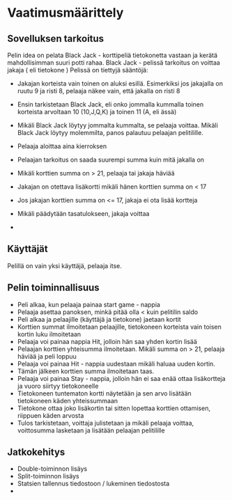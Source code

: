 # Vaatimusmäärittely

## Sovelluksen tarkoitus

Pelin idea on pelata Black Jack - korttipeliä tietokonetta vastaan ja kerätä mahdollisimman suuri potti rahaa.
Black Jack - pelissä tarkoitus on voittaa jakaja ( eli tietokone )
Pelissä on tiettyjä sääntöjä:
 - Jakajan korteista vain toinen on aluksi esillä. Esimerkiksi jos jakajalla on ruutu 9 ja risti 8, pelaaja näkee vain, että jakalla on risti 8
 - Ensin tarkistetaan Black Jack, eli onko jommalla kummalla toinen korteista arvoltaan 10 (10,J,Q,K) ja toinen 11 (A, eli ässä)
 - Mikäli Black Jack löytyy jommalta kummalta, se pelaaja voittaa. Mikäli Black Jack löytyy molemmilta, panos palautuu pelaajan pelitilille.
 - Pelaaja aloittaa aina kierroksen
 - Pelaajan tarkoitus on saada suurempi summa kuin mitä jakalla on
 - Mikäli korttien summa on > 21, pelaaja tai jakaja häviää
 - Jakajan on otettava lisäkortti mikäli hänen korttien summa on < 17
 - Jos jakajan korttien summa on <= 17, jakaja ei ota lisää kortteja
 - Mikäli päädytään tasatulokseen, jakaja voittaa

 - 
## Käyttäjät

Pelillä on vain yksi käyttäjä, pelaaja itse.


## Pelin toiminnallisuus
- Peli alkaa, kun pelaaja painaa start game - nappia
- Pelaaja asettaa panoksen, minkä pitää olla < kuin pelitilin saldo
- Peli alkaa ja pelaajille (käyttäjä ja tietokone) jaetaan kortit
- Korttien summat ilmoitetaan pelaajille, tietokoneen korteista vain toisen kortin luku ilmoitetaan
- Pelaaja voi painaa nappia Hit, jolloin hän saa yhden kortin lisää
- Pelaajan korttien yhteisumma ilmoitetaan. Mikäli summa on > 21, pelaaja häviää ja peli loppuu
- Pelaaja voi painaa Hit - nappia uudestaan mikäli haluaa uuden kortin.
- Tämän jälkeen korttien summa ilmoitetaan taas. 
- Pelaaja voi painaa Stay - nappia, jolloin hän ei saa enää ottaa lisäkortteja ja vuoro siirtyy tietokoneelle
- Tietokoneen tuntematon kortti näytetään ja sen arvo lisätään tietokoneen käden yhteissummaan
- Tietokone ottaa joko lisäkortin tai sitten lopettaa korttien ottamisen, riippuen käden arvosta
- Tulos tarkistetaan, voittaja julistetaan ja mikäli pelaaja voittaa, voittosumma lasketaan ja lisätään pelaajan pelitilille


## Jatkokehitys
- Double-toiminnon lisäys
- Split-toiminnon lisäys
- Statsien tallennus tiedostoon / lukeminen tiedostosta
- 


